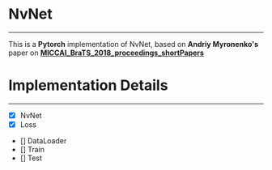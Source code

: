 # NvNet
---
This is a **Pytorch** implementation of NvNet, based on **Andriy Myronenko's** paper on [**MICCAI_BraTS_2018_proceedings_shortPapers**](https://www.cbica.upenn.edu/sbia/Spyridon.Bakas/MICCAI_BraTS/MICCAI_BraTS_2018_proceedings_shortPapers.pdf)

# Implementation Details
---
- [x] NvNet 
- [x] Loss
- [] DataLoader
- [] Train
- [] Test

